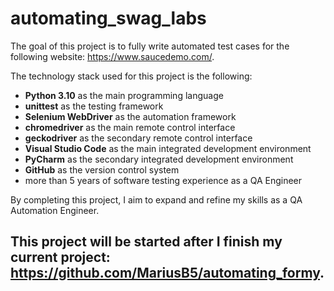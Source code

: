 # automating_swag_labs

The goal of this project is to fully write automated test cases for the following website: <https://www.saucedemo.com/>.

The technology stack used for this project is the following:

- **Python 3.10** as the main programming language
- **unittest** as the testing framework
- **Selenium WebDriver** as the automation framework
- **chromedriver** as the main remote control interface
- **geckodriver** as the secondary remote control interface
- **Visual Studio Code** as the main integrated development environment
- **PyCharm** as the secondary integrated development environment
- **GitHub** as the version control system
- more than 5 years of software testing experience as a QA Engineer

By completing this project, I aim to expand and refine my skills as a QA Automation Engineer.

## This project will be started after I finish my current project: <https://github.com/MariusB5/automating_formy>.
